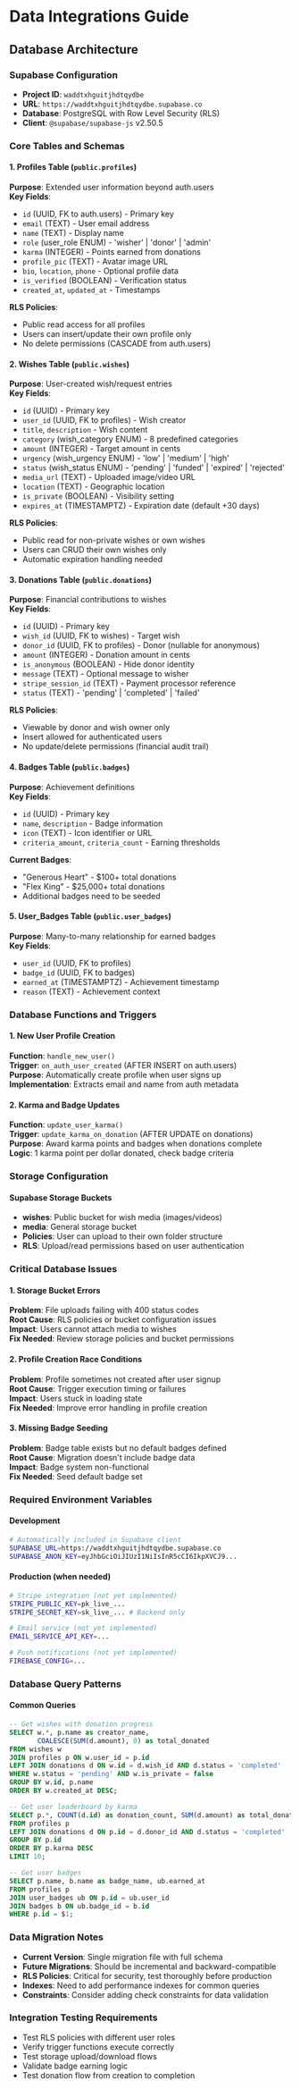 # Data Integrations Guide

## Database Architecture

### Supabase Configuration
- **Project ID**: `waddtxhguitjhdtqydbe`
- **URL**: `https://waddtxhguitjhdtqydbe.supabase.co`
- **Database**: PostgreSQL with Row Level Security (RLS)
- **Client**: `@supabase/supabase-js` v2.50.5

### Core Tables and Schemas

#### 1. Profiles Table (`public.profiles`)
**Purpose**: Extended user information beyond auth.users  
**Key Fields**:
- `id` (UUID, FK to auth.users) - Primary key
- `email` (TEXT) - User email address
- `name` (TEXT) - Display name
- `role` (user_role ENUM) - 'wisher' | 'donor' | 'admin'
- `karma` (INTEGER) - Points earned from donations
- `profile_pic` (TEXT) - Avatar image URL
- `bio`, `location`, `phone` - Optional profile data
- `is_verified` (BOOLEAN) - Verification status
- `created_at`, `updated_at` - Timestamps

**RLS Policies**:
- Public read access for all profiles
- Users can insert/update their own profile only
- No delete permissions (CASCADE from auth.users)

#### 2. Wishes Table (`public.wishes`)
**Purpose**: User-created wish/request entries  
**Key Fields**:
- `id` (UUID) - Primary key
- `user_id` (UUID, FK to profiles) - Wish creator
- `title`, `description` - Wish content
- `category` (wish_category ENUM) - 8 predefined categories
- `amount` (INTEGER) - Target amount in cents
- `urgency` (wish_urgency ENUM) - 'low' | 'medium' | 'high'
- `status` (wish_status ENUM) - 'pending' | 'funded' | 'expired' | 'rejected'
- `media_url` (TEXT) - Uploaded image/video URL
- `location` (TEXT) - Geographic location
- `is_private` (BOOLEAN) - Visibility setting
- `expires_at` (TIMESTAMPTZ) - Expiration date (default +30 days)

**RLS Policies**:
- Public read for non-private wishes or own wishes
- Users can CRUD their own wishes only
- Automatic expiration handling needed

#### 3. Donations Table (`public.donations`)
**Purpose**: Financial contributions to wishes  
**Key Fields**:
- `id` (UUID) - Primary key
- `wish_id` (UUID, FK to wishes) - Target wish
- `donor_id` (UUID, FK to profiles) - Donor (nullable for anonymous)
- `amount` (INTEGER) - Donation amount in cents
- `is_anonymous` (BOOLEAN) - Hide donor identity
- `message` (TEXT) - Optional message to wisher
- `stripe_session_id` (TEXT) - Payment processor reference
- `status` (TEXT) - 'pending' | 'completed' | 'failed'

**RLS Policies**:
- Viewable by donor and wish owner only
- Insert allowed for authenticated users
- No update/delete permissions (financial audit trail)

#### 4. Badges Table (`public.badges`)
**Purpose**: Achievement definitions  
**Key Fields**:
- `id` (UUID) - Primary key
- `name`, `description` - Badge information
- `icon` (TEXT) - Icon identifier or URL
- `criteria_amount`, `criteria_count` - Earning thresholds

**Current Badges**:
- "Generous Heart" - $100+ total donations
- "Flex King" - $25,000+ total donations
- Additional badges need to be seeded

#### 5. User_Badges Table (`public.user_badges`)
**Purpose**: Many-to-many relationship for earned badges  
**Key Fields**:
- `user_id` (UUID, FK to profiles)
- `badge_id` (UUID, FK to badges)
- `earned_at` (TIMESTAMPTZ) - Achievement timestamp
- `reason` (TEXT) - Achievement context

### Database Functions and Triggers

#### 1. New User Profile Creation
**Function**: `handle_new_user()`  
**Trigger**: `on_auth_user_created` (AFTER INSERT on auth.users)  
**Purpose**: Automatically create profile when user signs up  
**Implementation**: Extracts email and name from auth metadata

#### 2. Karma and Badge Updates
**Function**: `update_user_karma()`  
**Trigger**: `update_karma_on_donation` (AFTER UPDATE on donations)  
**Purpose**: Award karma points and badges when donations complete  
**Logic**: 1 karma point per dollar donated, check badge criteria

### Storage Configuration

#### Supabase Storage Buckets
- **wishes**: Public bucket for wish media (images/videos)
- **media**: General storage bucket
- **Policies**: User can upload to their own folder structure
- **RLS**: Upload/read permissions based on user authentication

### Critical Database Issues

#### 1. Storage Bucket Errors
**Problem**: File uploads failing with 400 status codes  
**Root Cause**: RLS policies or bucket configuration issues  
**Impact**: Users cannot attach media to wishes  
**Fix Needed**: Review storage policies and bucket permissions

#### 2. Profile Creation Race Conditions
**Problem**: Profile sometimes not created after user signup  
**Root Cause**: Trigger execution timing or failures  
**Impact**: Users stuck in loading state  
**Fix Needed**: Improve error handling in profile creation

#### 3. Missing Badge Seeding
**Problem**: Badge table exists but no default badges defined  
**Root Cause**: Migration doesn't include badge data  
**Impact**: Badge system non-functional  
**Fix Needed**: Seed default badge set

### Required Environment Variables

#### Development
```bash
# Automatically included in Supabase client
SUPABASE_URL=https://waddtxhguitjhdtqydbe.supabase.co
SUPABASE_ANON_KEY=eyJhbGciOiJIUzI1NiIsInR5cCI6IkpXVCJ9...
```

#### Production (when needed)
```bash
# Stripe integration (not yet implemented)
STRIPE_PUBLIC_KEY=pk_live_...
STRIPE_SECRET_KEY=sk_live_... # Backend only

# Email service (not yet implemented)  
EMAIL_SERVICE_API_KEY=...

# Push notifications (not yet implemented)
FIREBASE_CONFIG=...
```

### Database Query Patterns

#### Common Queries
```sql
-- Get wishes with donation progress
SELECT w.*, p.name as creator_name, 
       COALESCE(SUM(d.amount), 0) as total_donated
FROM wishes w
JOIN profiles p ON w.user_id = p.id
LEFT JOIN donations d ON w.id = d.wish_id AND d.status = 'completed'
WHERE w.status = 'pending' AND w.is_private = false
GROUP BY w.id, p.name
ORDER BY w.created_at DESC;

-- Get user leaderboard by karma
SELECT p.*, COUNT(d.id) as donation_count, SUM(d.amount) as total_donated
FROM profiles p
LEFT JOIN donations d ON p.id = d.donor_id AND d.status = 'completed'
GROUP BY p.id
ORDER BY p.karma DESC
LIMIT 10;

-- Get user badges
SELECT p.name, b.name as badge_name, ub.earned_at
FROM profiles p
JOIN user_badges ub ON p.id = ub.user_id
JOIN badges b ON ub.badge_id = b.id
WHERE p.id = $1;
```

### Data Migration Notes
- **Current Version**: Single migration file with full schema
- **Future Migrations**: Should be incremental and backward-compatible
- **RLS Policies**: Critical for security, test thoroughly before production
- **Indexes**: Need to add performance indexes for common queries
- **Constraints**: Consider adding check constraints for data validation

### Integration Testing Requirements
- Test RLS policies with different user roles
- Verify trigger functions execute correctly
- Test storage upload/download flows
- Validate badge earning logic
- Test donation flow from creation to completion